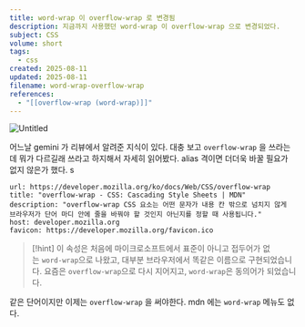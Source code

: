 ```yaml
---
title: word-wrap 이 overflow-wrap 로 변경됨
description: 지금까지 사용했던 word-wrap 이 overflow-wrap 으로 변경되었다.
subject: CSS
volume: short
tags:
  - css
created: 2025-08-11
updated: 2025-08-11
filename: word-wrap-overflow-wrap
references:
  - "[[overflow-wrap (word-wrap)]]"
---
```



![Untitled](img/word-wrap-overflow-wrap/word-wrap-overflow-wrap1.png)

어느날 gemini 가 리뷰에서 알려준 지식이 있다. 대충 보고 `overflow-wrap` 을 쓰라는데 뭐가 다르길래 쓰라고 하지해서 자세히 읽어봤다. alias 격이면 더더욱 바꿀 필요가 없지 않은가 했다. s

```cardlink
url: https://developer.mozilla.org/ko/docs/Web/CSS/overflow-wrap
title: "overflow-wrap - CSS: Cascading Style Sheets | MDN"
description: "overflow-wrap CSS 요소는 어떤 문자가 내용 칸 밖으로 넘치지 않게 브라우저가 단어 마디 안에 줄을 바꿔야 할 것인지 아닌지를 정할 때 사용됩니다."
host: developer.mozilla.org
favicon: https://developer.mozilla.org/favicon.ico
```

> [!hint] 
> 이 속성은 처음에 마이크로소프트에서 표준이 아니고 접두어가 없는 `word-wrap`으로 나왔고, 대부분 브라우저에서 똑같은 이름으로 구현되었습니다. 요즘은 `overflow-wrap`으로 다시 지어지고, `word-wrap`은 동의어가 되었습니다. 

같은 단어이지만 이제는 `overflow-wrap` 을 써야한다. mdn 에는 `word-wrap` 메뉴도 없다.













